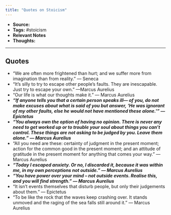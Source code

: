 ```yaml
---
title: "Quotes on Stoicism"
---
```


- **Source:**
- **Tags:** #stoicism 
- **Relevant Notes**
- **Thoughts:**

---

## Quotes
- “We are often more frightened than hurt; and we suffer more from imagination than from reality.” — Seneca
- “It’s silly to try to escape other people’s faults. They are inescapable. Just try to escape your own.” —Marcus Aurelius
- “Our life is what our thoughts make it.” — Marcus Aurelius
- ***“If anyone tells you that a certain person speaks ill— of you, do not make excuses about what is said of you but answer, ‘He was ignorant of my other faults, else he would not have mentioned these alone.'” — Epictetus***
- ***“You always own the option of having no opinion. There is never any need to get worked up or to trouble your soul about things you can’t control. These things are not asking to be judged by you. Leave them alone.” — Marcus Aurelius***
- “All you need are these: certainty of judgment in the present moment; action for the common good in the present moment; and an attitude of gratitude in the present moment for anything that comes your way.” — Marcus Aurelius
- ***“Today I escaped anxiety. Or no, I discarded it, because it was within me, in my own perceptions not outside.” — Marcus Aurelius***
- ***“You have power over your mind – not outside events. Realise this, and you will find strength.” — Marcus Aurelius***
- “It isn’t events themselves that disturb people, but only their judgements about them.” — Epictetus
- “To be like the rock that the waves keep crashing over. It stands unmoved and the raging of the sea falls still around it.” — Marcus Aurelius